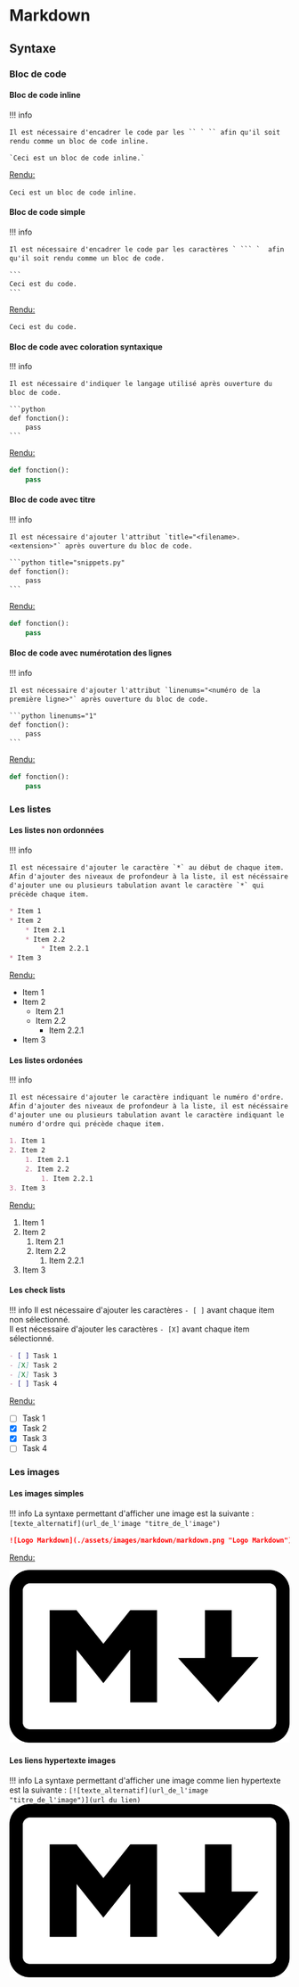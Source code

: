 # Markdown

## Syntaxe



### Bloc de code

#### Bloc de code inline
!!! info

    Il est nécessaire d'encadrer le code par les `` ` `` afin qu'il soit rendu comme un bloc de code inline.
~~~title="bloc_de_code_inline.py" linenums="1"
`Ceci est un bloc de code inline.`
~~~
<u>Rendu:</u>

`Ceci est un bloc de code inline.`

#### Bloc de code simple
!!! info

    Il est nécessaire d'encadrer le code par les caractères ` ``` `  afin qu'il soit rendu comme un bloc de code.
~~~title="bloc_de_code_simple.py" linenums="1"
```
Ceci est du code.
```
~~~
<u>Rendu:</u>

```
Ceci est du code.
```

#### Bloc de code avec coloration syntaxique
!!! info

    Il est nécessaire d'indiquer le langage utilisé après ouverture du bloc de code.
~~~title="bloc_de_code_avec_coloration_syntaxique.py" linenums="1"
```python
def fonction():
    pass
```
~~~
<u>Rendu:</u>

```python
def fonction():
    pass
```

#### Bloc de code avec titre
!!! info

    Il est nécessaire d'ajouter l'attribut `title="<filename>.<extension>"` après ouverture du bloc de code.
~~~title="bloc_de_code_avec_titre.md" linenums="1"
```python title="snippets.py"
def fonction():
    pass
```
~~~
<u>Rendu:</u>

```python title="snippets.py"
def fonction():
    pass
```

#### Bloc de code avec numérotation des lignes
!!! info

    Il est nécessaire d'ajouter l'attribut `linenums="<numéro de la première ligne>"` après ouverture du bloc de code.
~~~title="bloc_de_code_avec_numérotation_des_lignes.md" linenums="1"
```python linenums="1"
def fonction():
    pass
```
~~~
<u>Rendu:</u>

```python linenums="1"
def fonction():
    pass
```

### Les listes

#### Les listes non ordonnées
!!! info

    Il est nécessaire d'ajouter le caractère `*` au début de chaque item.  
    Afin d'ajouter des niveaux de profondeur à la liste, il est nécéssaire d'ajouter une ou plusieurs tabulation avant le caractère `*` qui précède chaque item.
```markdown title="liste_non_ordonnée.md" linenums="1"
* Item 1
* Item 2
    * Item 2.1
    * Item 2.2
        * Item 2.2.1
* Item 3
```
<u>Rendu:</u>

* Item 1
* Item 2
    * Item 2.1
    * Item 2.2
        * Item 2.2.1
* Item 3

#### Les listes ordonées
!!! info

    Il est nécessaire d'ajouter le caractère indiquant le numéro d'ordre.  
    Afin d'ajouter des niveaux de profondeur à la liste, il est nécéssaire d'ajouter une ou plusieurs tabulation avant le caractère indiquant le numéro d'ordre qui précède chaque item.
```markdown title="liste_ordonnée.md" linenums="1"
1. Item 1
2. Item 2
    1. Item 2.1
    2. Item 2.2
        1. Item 2.2.1
3. Item 3
```
<u>Rendu:</u>

1. Item 1
2. Item 2
    1. Item 2.1
    2. Item 2.2
        1. Item 2.2.1
3. Item 3

#### Les check lists
!!! info
    Il est nécessaire d'ajouter les caractères `- [ ]` avant chaque item non sélectionné.  
    Il est nécessaire d'ajouter les caractères `- [X]` avant chaque item sélectionné.
```markdown title="check_list.md" linenums="1"
- [ ] Task 1
- [X] Task 2
- [X] Task 3
- [ ] Task 4
```
<u>Rendu:</u>

- [ ] Task 1
- [X] Task 2
- [X] Task 3
- [ ] Task 4

### Les images

#### Les images simples
!!! info
    La syntaxe permettant d'afficher une image est la suivante : `[texte_alternatif](url_de_l'image "titre_de_l'image")`
```markdown title="image_simple.md" linenums="1"
![Logo Markdown](./assets/images/markdown/markdown.png "Logo Markdown")
```
<u>Rendu:</u>

![Logo Markdown](./assets/images/markdown/markdown.png "Logo Markdown")

#### Les liens hypertexte images
!!! info
    La syntaxe permettant d'afficher une image comme lien hypertexte est la suivante : `[![texte_alternatif](url_de_l'image "titre_de_l'image")](url du lien)`
[![Logo Markdown](./assets/images/markdown/markdown.png "Logo Markdown")](https://www.markdownguide.org/)
